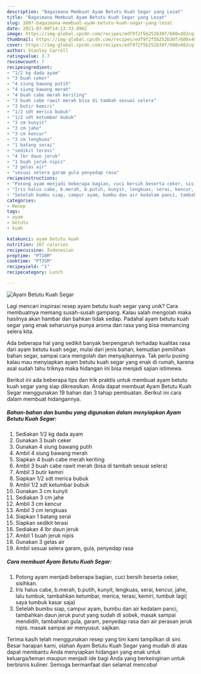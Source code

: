 ```yaml
---
description: "Bagaimana Membuat Ayam Betutu Kuah Segar yang Lezat"
title: "Bagaimana Membuat Ayam Betutu Kuah Segar yang Lezat"
slug: 1607-bagaimana-membuat-ayam-betutu-kuah-segar-yang-lezat
date: 2021-07-08T14:13:33.896Z
image: https://img-global.cpcdn.com/recipes/edf9f2f5b252b30f/680x482cq70/ayam-betutu-kuah-segar-foto-resep-utama.jpg
thumbnail: https://img-global.cpcdn.com/recipes/edf9f2f5b252b30f/680x482cq70/ayam-betutu-kuah-segar-foto-resep-utama.jpg
cover: https://img-global.cpcdn.com/recipes/edf9f2f5b252b30f/680x482cq70/ayam-betutu-kuah-segar-foto-resep-utama.jpg
author: Stanley Carroll
ratingvalue: 3.7
reviewcount: 7
recipeingredient:
- "1/2 kg dada ayam"
- "3 buah ceker"
- "4 siung bawang putih"
- "4 siung bawang merah"
- "4 buah cabe merah keriting"
- "3 buah cabe rawit merah bisa di tambah sesuai selera"
- "3 butir kemiri"
- "1/2 sdt merica bubuk"
- "1/2 sdt ketumbar bubuk"
- "3 cm kunyit"
- "3 cm jahe"
- "3 cm kencur"
- "3 cm lengkuas"
- "1 batang serai"
- "sedikit terasi"
- "4 lbr daun jeruk"
- "1 buah jeruk nipis"
- "3 gelas air"
- "sesuai selera garam gula penyedap rasa"
recipeinstructions:
- "Potong ayam menjadi beberapa bagian, cuci bersih beserta ceker, sisihkan."
- "Iris halus cabe, b.merah, b.putih, kunyit, lengkuas, serai, kencur, jahe, lalu tumbuk, tambahkan ketumbar, merica, terasi, kemiri, tumbuk lagi( saya tumbuk kasar saja)"
- "Setelah bumbu siap, campur ayam, bumbu dan air kedalam panci, tambahkan daun jeruk purut yang sudah di sobek, masak sampai mendidih, tambahkan gula, garam, penyedap rasa dan air perasan jeruk nipis. masak sampai air menyusut. sajikan."
categories:
- Resep
tags:
- ayam
- betutu
- kuah

katakunci: ayam betutu kuah 
nutrition: 167 calories
recipecuisine: Indonesian
preptime: "PT10M"
cooktime: "PT35M"
recipeyield: "1"
recipecategory: Lunch

---
```



![Ayam Betutu Kuah Segar](https://img-global.cpcdn.com/recipes/edf9f2f5b252b30f/680x482cq70/ayam-betutu-kuah-segar-foto-resep-utama.jpg)

Lagi mencari inspirasi resep ayam betutu kuah segar yang unik? Cara membuatnya memang susah-susah gampang. Kalau salah mengolah maka hasilnya akan hambar dan bahkan tidak sedap. Padahal ayam betutu kuah segar yang enak seharusnya punya aroma dan rasa yang bisa memancing selera kita.

Ada beberapa hal yang sedikit banyak berpengaruh terhadap kualitas rasa dari ayam betutu kuah segar, mulai dari jenis bahan, kemudian pemilihan bahan segar, sampai cara mengolah dan menyajikannya. Tak perlu pusing kalau mau menyiapkan ayam betutu kuah segar yang enak di rumah, karena asal sudah tahu triknya maka hidangan ini bisa menjadi sajian istimewa.




Berikut ini ada beberapa tips dan trik praktis untuk membuat ayam betutu kuah segar yang siap dikreasikan. Anda dapat membuat Ayam Betutu Kuah Segar menggunakan 19 bahan dan 3 tahap pembuatan. Berikut ini cara dalam membuat hidangannya.

<!--inarticleads1-->

##### Bahan-bahan dan bumbu yang digunakan dalam menyiapkan Ayam Betutu Kuah Segar:

1. Sediakan 1/2 kg dada ayam
1. Gunakan 3 buah ceker
1. Gunakan 4 siung bawang putih
1. Ambil 4 siung bawang merah
1. Siapkan 4 buah cabe merah keriting
1. Ambil 3 buah cabe rawit merah (bisa di tambah sesuai selera)
1. Ambil 3 butir kemiri
1. Siapkan 1/2 sdt merica bubuk
1. Ambil 1/2 sdt ketumbar bubuk
1. Gunakan 3 cm kunyit
1. Sediakan 3 cm jahe
1. Ambil 3 cm kencur
1. Ambil 3 cm lengkuas
1. Siapkan 1 batang serai
1. Siapkan sedikit terasi
1. Sediakan 4 lbr daun jeruk
1. Ambil 1 buah jeruk nipis
1. Gunakan 3 gelas air
1. Ambil sesuai selera garam, gula, penyedap rasa




<!--inarticleads2-->

##### Cara membuat Ayam Betutu Kuah Segar:

1. Potong ayam menjadi beberapa bagian, cuci bersih beserta ceker, sisihkan.
1. Iris halus cabe, b.merah, b.putih, kunyit, lengkuas, serai, kencur, jahe, lalu tumbuk, tambahkan ketumbar, merica, terasi, kemiri, tumbuk lagi( saya tumbuk kasar saja)
1. Setelah bumbu siap, campur ayam, bumbu dan air kedalam panci, tambahkan daun jeruk purut yang sudah di sobek, masak sampai mendidih, tambahkan gula, garam, penyedap rasa dan air perasan jeruk nipis. masak sampai air menyusut. sajikan.




Terima kasih telah menggunakan resep yang tim kami tampilkan di sini. Besar harapan kami, olahan Ayam Betutu Kuah Segar yang mudah di atas dapat membantu Anda menyiapkan hidangan yang enak untuk keluarga/teman maupun menjadi ide bagi Anda yang berkeinginan untuk berbisnis kuliner. Semoga bermanfaat dan selamat mencoba!
